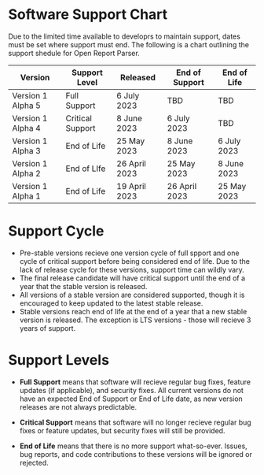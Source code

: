 # Software Support Chart

Due to the limited time available to developrs to maintain support, dates must be set where support must end. The following is a chart outlining the support shedule for Open Report Parser.

| Version                             | Support Level    | Released         | End of Support   | End of Life      |
| ----------------------------------- | ---------------- | ---------------- | ---------------- | ---------------- |
| Version 1 Alpha 5                   | Full Support     | 6 July 2023      | TBD              | TBD              |
| Version 1 Alpha 4                   | Critical Support | 8 June 2023      | 6 July 2023      | TBD              |
| Version 1 Alpha 3                   | End of Life      | 25 May 2023      | 8 June 2023      | 6 July 2023      |
| Version 1 Alpha 2                   | End of LIfe      | 26 April 2023    | 25 May 2023      | 8 June 2023      |
| Version 1 Alpha 1                   | End of Life      | 19 April 2023    | 26 April 2023    | 25 May 2023      |

# Support Cycle

- Pre-stable versions recieve one version cycle of full spport and one cycle of critical support before being considered end of life. Due to the lack of release cycle for these versions, support time can wildly vary.
- The final release candidate will have critical support until the end of a year that the stable version is released.
- All versions of a stable version are considered supported, though it is encouraged to keep updated to the latest stable release.
- Stable versions reach end of life at the end of a year that a new stable version is released. The exception is LTS versions - those will recieve 3 years of support.

# Support Levels

- **Full Support** means that software will recieve regular bug fixes, feature updates (if applicable), and security fixes. All current versions do not have an expected End of Support or End of Life date, as new version releases are not always predictable.

- **Critical Support** means that software will no longer recieve regular bug fixes or feature updates, but security fixes will still be provided.

- **End of Life** means that there is no more support what-so-ever. Issues, bug reports, and code contributions to these versions will be ignored or rejected.
